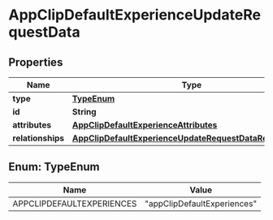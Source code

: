 

# AppClipDefaultExperienceUpdateRequestData


## Properties

| Name | Type | Description | Notes |
|------------ | ------------- | ------------- | -------------|
|**type** | [**TypeEnum**](#TypeEnum) |  |  |
|**id** | **String** |  |  |
|**attributes** | [**AppClipDefaultExperienceAttributes**](AppClipDefaultExperienceAttributes.md) |  |  [optional] |
|**relationships** | [**AppClipDefaultExperienceUpdateRequestDataRelationships**](AppClipDefaultExperienceUpdateRequestDataRelationships.md) |  |  [optional] |



## Enum: TypeEnum

| Name | Value |
|---- | -----|
| APPCLIPDEFAULTEXPERIENCES | &quot;appClipDefaultExperiences&quot; |



